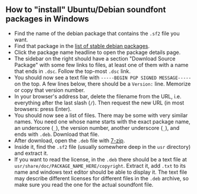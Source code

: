 ﻿
How to "install" Ubuntu/Debian soundfont packages in Windows
------------------------------------------------------------

* Find the name of the debian package that contains the `.sf2` file you want.
* Find that package in the
  [list of stable debian packages](https://packages.debian.org/stable/sound/).
* Click the package name headline to open the package details page.
* The sidebar on the right should have a section "Download Source Package"
  with some few links to files, at least one of them with a name that ends
  in `.dsc`. Follow the top-most `.dsc` link.
* You should now see a text file with `-----BEGIN PGP SIGNED MESSAGE-----`
  on the top. A few lines below, there should be a `Version:` line.
  Memorize or copy that version number.
* In your browser's address bar, delete the filename from the URL,
  i.e. everything after the last slash (`/`).
  Then request the new URL (in most browsers: press Enter).
* You should now see a list of files. There may be some with very similar
  names. You need one whose name starts with the exact package name,
  an underscore (`_`), the version number, another underscore (`_`),
  and ends with `.deb`. Download that file.
* After download, open the `.deb` file with
  [7-zip](https://en.wikipedia.org/wiki/7-Zip).
* Inside it, find the `.sf2` file (usually somewhere deep in the `usr`
  directory) and extract it.
* If you want to read the license, in the `.deb` there should be a text
  file at `usr/share/doc/PACKAGE_NAME_HERE/copyright`.
  Extract it, add `.txt` to its name and windows text editor should be
  able to display it.
  The text file may describe different licenses for different files in the
  `.deb` archive, so make sure you read the one for the actual soundfont file.


